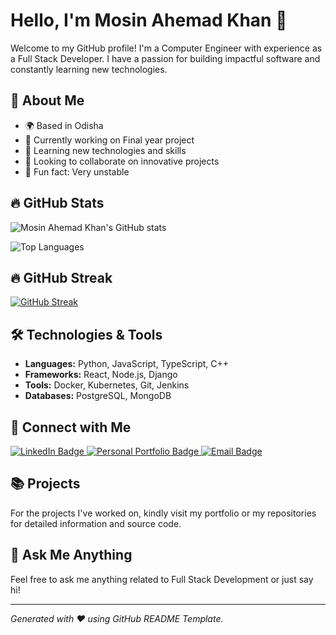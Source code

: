 # Hello, I'm Mosin Ahemad Khan 👋

Welcome to my GitHub profile! I'm a Computer Engineer with experience as a Full Stack Developer. I have a passion for building impactful software and constantly learning new technologies.

## 🚀 About Me

- 🌍 Based in Odisha
- 🔭 Currently working on Final year project
- 🌱 Learning new technologies and skills
- 👯 Looking to collaborate on innovative projects
- 🤔 Fun fact: Very unstable 

## 🔥 GitHub Stats

![Mosin Ahemad Khan's GitHub stats](https://github-readme-stats.vercel.app/api?username=mosin-81&show_icons=true&hide_title=false&count_private=true&include_all_commits=true&hide=prs&hide_border=true&bg_color=0d1117&text_color=ffffff&icon_color=ff6f61)

![Top Languages](https://github-readme-stats.vercel.app/api/top-langs/?username=mosin-81&hide=html&layout=compact&hide_border=true&bg_color=0d1117&text_color=ffffff&icon_color=ff6f61)

## 🔥 GitHub Streak

<a href="https://git.io/streak-stats">
    <img src="https://github-readme-streak-stats.herokuapp.com?user=mosin-81&theme=dark&hide_border=true" alt="GitHub Streak" />
</a>

## 🛠️ Technologies & Tools

- **Languages:** Python, JavaScript, TypeScript, C++
- **Frameworks:** React, Node.js, Django
- **Tools:** Docker, Kubernetes, Git, Jenkins
- **Databases:** PostgreSQL, MongoDB

## 🔗 Connect with Me

<a href="https://www.linkedin.com/in/mosinkhan786" target="_blank">
    <img src="https://img.shields.io/badge/LinkedIn-blue?style=for-the-badge&logo=linkedin&logoColor=white" alt="LinkedIn Badge"/>
</a>
<a href="https://new-portfolio-red-one.vercel.app/" target="_blank">
    <img src="https://img.shields.io/badge/Portfolio-blue?style=for-the-badge&logo=vercel&logoColor=white" alt="Personal Portfolio Badge"/>
</a>
<a href="mailto:khanmosinahemad@gmail.com">
    <img src="https://img.shields.io/badge/Email-red?style=for-the-badge&logo=gmail&logoColor=white" alt="Email Badge"/> 
</a>

## 📚 Projects

For the projects I've worked on, kindly visit my portfolio or my repositories for detailed information and source code.

## 💬 Ask Me Anything

Feel free to ask me anything related to Full Stack Development or just say hi!

---

*Generated with ❤️ using GitHub README Template.*
